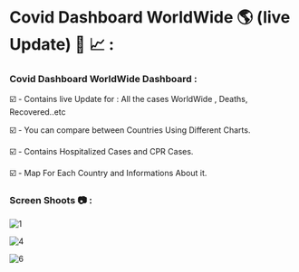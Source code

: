 # Covid Dashboard WorldWide 🌎 (live Update) 🦠 📈 : 
  
### Covid Dashboard WorldWide Dashboard :  

 
☑️ - Contains live Update for : All the cases WorldWide , Deaths, Recovered..etc

☑️ - You can compare between Countries Using Different Charts.

☑️ - Contains Hospitalized Cases and CPR Cases.

☑️ - Map For Each Country and Informations About it.


### Screen Shoots 📷 :


![1](https://github.com/moadhamousti/Covid-Dashboard/assets/118165767/7a4b9222-339c-4d7e-b187-adcf26848ec5)

![4](https://github.com/moadhamousti/Covid-Dashboard/assets/118165767/54b10ce1-ea47-4f1b-90cd-f7841938834a)

![6](https://github.com/moadhamousti/Covid-Dashboard/assets/118165767/ba4cd409-ec67-4a8c-9327-eeeaf3bfb8be)
